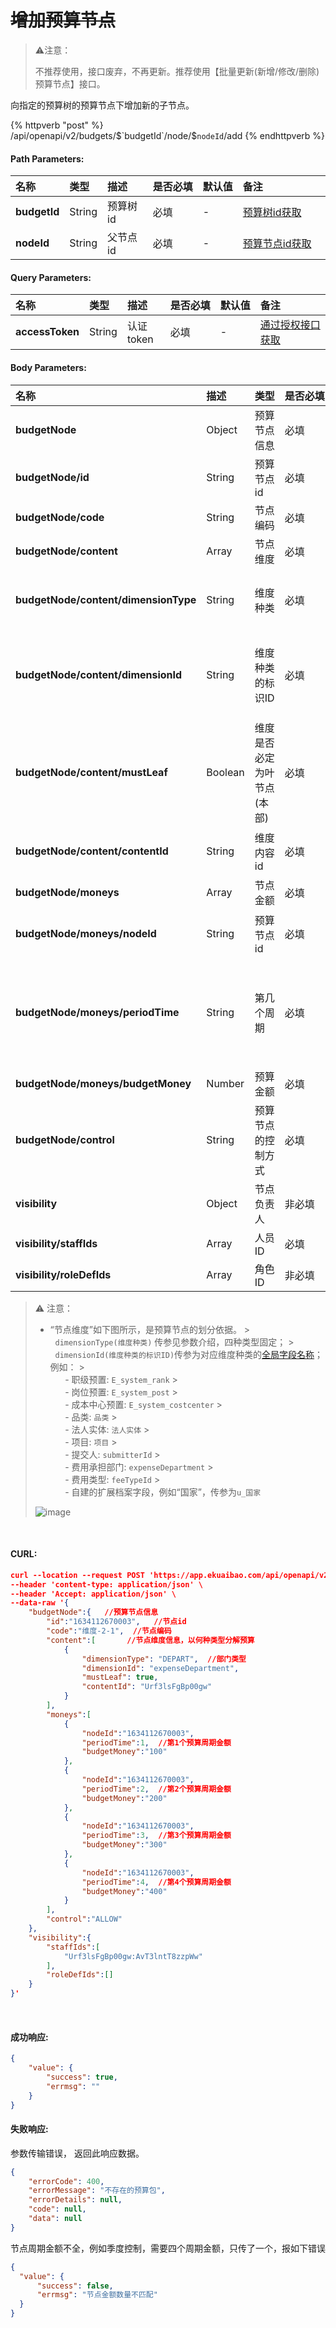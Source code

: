 # ~~增加预算节点~~

> ⚠️注意：
> 
> 不推荐使用，接口废弃，不再更新。推荐使用【批量更新(新增/修改/删除)预算节点】接口。

向指定的预算树的预算节点下增加新的子节点。

{% httpverb "post" %}  /api/openapi/v2/budgets/$`budgetId`/node/$`nodeId`/add {% endhttpverb %}

#### Path Parameters:

|名称  |类型    |描述   |是否必填   |默认值  | 备注 |
| :--------- | :------ | :---------| :------| :------|:------|
| **budgetId** | String  | 预算树id | 必填 | - | [预算树id获取](/budget/get-budget-list.html) |
| **nodeId**   | String  | 父节点id | 必填 | - | [预算节点id获取](/budget/get-budget-details.html) |

#### Query Parameters:

|名称  |类型    |描述   |是否必填   |默认值  | 备注 |
| :--------- | :------ | :---------| :------| :------|:------|
| **accessToken** | String  | 认证token	| 必填 | - | [通过授权接口获取](/getting-started/auth.html) |

#### Body Parameters:

|名称 |描述 |类型 |是否必填 |默认值 |备注 |
|:------ |:--------- |:-----------|:-------|:-----------|:-------------|
|**budgetNode**                      | Object  | 预算节点信息 | 必填  | - | 新增的预算节点信息 | 
|**budgetNode/id**                   | String  | 预算节点id | 必填  | - | 不重复的唯一id,例如:可用毫秒级时间戳作为节点ID |
|**budgetNode/code**                 | String  | 节点编码 | 必填  |- | 可传`""` |
|**budgetNode/content**              | Array   | 节点维度  | 必填 |- | 一个节点对应一个维度 |
|**budgetNode/content/dimensionType**| String  | 维度种类 | 必填  | - | `DEPART`:费用承担部门<br>`PROJECT`:扩展档案<br>`FEE_TYPE`:费用类型<br>`STAFF`:员工 |
|**budgetNode/content/dimensionId**  | String  | 维度种类的标识ID | 必填  | - | DEPART:`expenseDepartment`<br>PROJECT:`项目`(档案名称,例如:项目)<br>FEE_TYPE:`feeTypeId`<br>STAFF:`submitterId`<br>参数为冒号之后的部分 |
|**budgetNode/content/mustLeaf**     | Boolean | 维度是否必定为叶节点(本部)  | 必填  | false | `true`:非本级 `false`:本级<br>[表示维度类别是否为其子预算节点](\budget\question-answer.html) |
|**budgetNode/content/contentId**    | String  | 维度内容id  | 必填  | - | 对应维度种类下的项id,例如:部门维度就是`部门id`,扩展档案维度就是`档案项id` |
|**budgetNode/moneys**               | Array   | 节点金额 | 必填  |- | 预算金额,节点的[周期](/budget/question-answer.html)数据不可省略 |
|**budgetNode/moneys/nodeId**        | String  | 预算节点id | 必填  | - | 与上面预算节点id保持一致,即一个预算节点下包含`节点信息`和`预算金额`两部分属性 |
|**budgetNode/moneys/periodTime**    | String  | 第几个周期 | 必填  | - | 年度和自定义区间:`1` 半年度:`1`,`2` 季度:`1`,`2`,`3`,`4` 月度:`1~12` <br>根据控制周期类型填写,例如:预算树控制周期是按季度类型,每个子预算节点的`moneys`数组数据,就包含4个对象,表示每个季度对应的预算金额 |
|**budgetNode/moneys/budgetMoney**   | Number  | 预算金额 | 必填  | - | 周期内的预算金额,不可为空 |
|**budgetNode/control**              | String  | 预算节点的控制方式  | 必填  | ALLOW | 当预算超额时的控制方式<br>`ALLOW`:允许提交单据<br>`FORBID`:禁止提交单据<br>`IGNORED`:什么都不做 |
|**visibility**                      | Object  | 节点负责人 | 非必填  |- | 负责人能在相关报销单和预算报表中查看该预算节点的进度 |
|**visibility/staffIds**             | Array   | 人员ID | 必填  |- | 值为[员工id](/corporation/get-all-staffs.html) |
|**visibility/roleDefIds**           | Array   | 角色ID | 非必填  |- | 值为[角色id](/corporation/get-roles-group.html) |

>⚠️ 注意：
> - “节点维度”如下图所示，是预算节点的划分依据。
    > <br>&nbsp;&nbsp;`dimensionType(维度种类)` 传参见参数介绍，四种类型固定；
    > <br>&nbsp;&nbsp;`dimensionId(维度种类的标识ID)`传参为对应维度种类的[全局字段名称](/forms/get-customs-param.md)；例如：
    > <br>&nbsp;&nbsp;&nbsp;&nbsp;&nbsp;&nbsp;- 职级预置: `E_system_rank`
    > <br>&nbsp;&nbsp;&nbsp;&nbsp;&nbsp;&nbsp;- 岗位预置: `E_system_post`
    > <br>&nbsp;&nbsp;&nbsp;&nbsp;&nbsp;&nbsp;- 成本中心预置: `E_system_costcenter`
    > <br>&nbsp;&nbsp;&nbsp;&nbsp;&nbsp;&nbsp;- 品类: `品类`
    > <br>&nbsp;&nbsp;&nbsp;&nbsp;&nbsp;&nbsp;- 法人实体: `法人实体`
    > <br>&nbsp;&nbsp;&nbsp;&nbsp;&nbsp;&nbsp;- 项目: `项目`
    > <br>&nbsp;&nbsp;&nbsp;&nbsp;&nbsp;&nbsp;- 提交人: `submitterId`
    > <br>&nbsp;&nbsp;&nbsp;&nbsp;&nbsp;&nbsp;- 费用承担部门: `expenseDepartment`
    > <br>&nbsp;&nbsp;&nbsp;&nbsp;&nbsp;&nbsp;- 费用类型: `feeTypeId`
    > <br>&nbsp;&nbsp;&nbsp;&nbsp;&nbsp;&nbsp;- 自建的扩展档案字段，例如“国家”，传参为`u_国家`
>
> ![image](/budget/images/节点维度信息.png)

<br/>

#### CURL:

```json
curl --location --request POST 'https://app.ekuaibao.com/api/openapi/v2/budgets/$u6wbqiMW0Yqo00/node/$1597314178620/add?accessToken=f_kbtOJVVwdo00' \
--header 'content-type: application/json' \
--header 'Accept: application/json' \
--data-raw '{
    "budgetNode":{   //预算节点信息
        "id":"1634112670003",   //节点id
        "code":"维度-2-1",  //节点编码
        "content":[       //节点维度信息，以何种类型分解预算
            {
                "dimensionType": "DEPART",  //部门类型
                "dimensionId": "expenseDepartment",
                "mustLeaf": true,
                "contentId": "Urf3lsFgBp00gw"
            }
        ],
        "moneys":[      
            {
                "nodeId":"1634112670003", 
                "periodTime":1,  //第1个预算周期金额
                "budgetMoney":"100"
            },
            {
                "nodeId":"1634112670003", 
                "periodTime":2,  //第2个预算周期金额
                "budgetMoney":"200"
            },
            {
                "nodeId":"1634112670003", 
                "periodTime":3,  //第3个预算周期金额
                "budgetMoney":"300"
            },
            {
                "nodeId":"1634112670003", 
                "periodTime":4,  //第4个预算周期金额
                "budgetMoney":"400"
            }
        ],
        "control":"ALLOW"   
    },
    "visibility":{              
        "staffIds":[
            "Urf3lsFgBp00gw:AvT3lntT8zzpWw"
        ], 
        "roleDefIds":[] 
    }
}'
```
<br/>


#### 成功响应:
```json
{
    "value": {
        "success": true,
        "errmsg": ""
    }
} 
```


#### 失败响应:

参数传输错误， 返回此响应数据。
```json
{
    "errorCode": 400,
    "errorMessage": "不存在的预算包",
    "errorDetails": null,
    "code": null,
    "data": null
}
```


节点周期金额不全，例如季度控制，需要四个周期金额，只传了一个，报如下错误
```json
{
  "value": {
      "success": false,
      "errmsg": "节点金额数量不匹配"
  }
}
```

<style>
    table {
		width: 100%; /*表格宽度*/
		border-collapse: collapse; /*使用单一线条的边框*/
		empty-cells: show; /*单元格无内容依旧绘制边框*/
		}
    /* 悬浮变色 */
	table tr:hover {
		background: #B2B2B2 !important;
		}
    /* 首列不换行 */
	table td:nth-child(1) {
		white-space: nowrap;
	}
	table td:nth-child(2) {
		white-space: nowrap;
	}
    /* 指定列宽度 */
    table th:nth-of-type(3) {
		width: 15%;
		white-space: nowrap;
	}
    table th:nth-of-type(4) {
		width: 8%;
		white-space: nowrap;
	}
    table th:nth-of-type(5) {
		width: 7%;
		white-space: nowrap;
	}
    table th:nth-of-type(6) {
		width: 30%;
		white-space: nowrap;
	}

</style>
